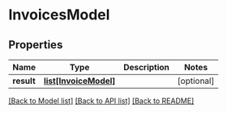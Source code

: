 # InvoicesModel

## Properties
Name | Type | Description | Notes
------------ | ------------- | ------------- | -------------
**result** | [**list[InvoiceModel]**](InvoiceModel.md) |  | [optional] 

[[Back to Model list]](../README.md#documentation-for-models) [[Back to API list]](../README.md#documentation-for-api-endpoints) [[Back to README]](../README.md)


